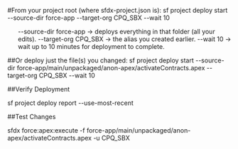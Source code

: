 #From your project root (where sfdx-project.json is):
sf project deploy start --source-dir force-app --target-org CPQ_SBX --wait 10
<ul>
--source-dir force-app → deploys everything in that folder (all your edits).
--target-org CPQ_SBX → the alias you created earlier.
--wait 10 → wait up to 10 minutes for deployment to complete.
</ul>

##Or deploy just the file(s) you changed:
sf project deploy start --source-dir force-app/main/unpackaged/anon-apex/activateContracts.apex --target-org CPQ_SBX --wait 10


##Verify Deployment

sf project deploy report --use-most-recent

##Test Changes

sfdx force:apex:execute -f force-app/main/unpackaged/anon-apex/activateContracts.apex -u CPQ_SBX
